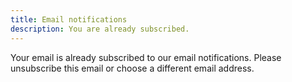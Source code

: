 ```yaml
---
title: Email notifications
description: You are already subscribed.
---
```


Your email is already subscribed to our email notifications. Please unsubscribe this email or choose a different email address.
